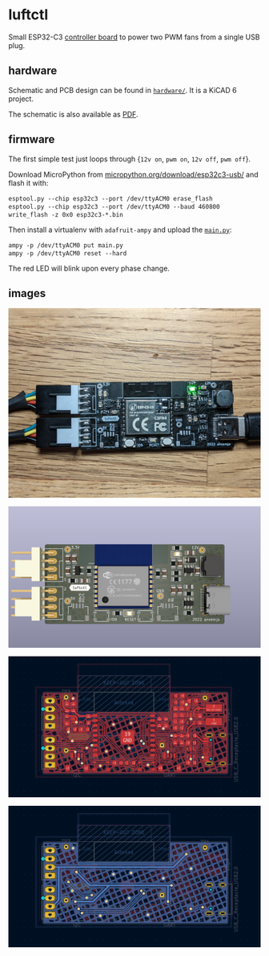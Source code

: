 # luftctl

Small ESP32-C3 [controller board](schematic.pdf) to power two PWM fans from a single USB plug.

## hardware

Schematic and PCB design can be found in [`hardware/`](hardware/). It is a KiCAD 6 project.

The schematic is also available as [PDF](schematic.pdf).

## firmware

The first simple test just loops through {`12v on`, `pwm on`, `12v off`, `pwm off`}.

Download MicroPython from [micropython.org/download/esp32c3-usb/](https://micropython.org/download/esp32c3-usb/) and flash it with:

```
esptool.py --chip esp32c3 --port /dev/ttyACM0 erase_flash
esptool.py --chip esp32c3 --port /dev/ttyACM0 --baud 460800 write_flash -z 0x0 esp32c3-*.bin
```

Then install a virtualenv with `adafruit-ampy` and upload the [`main.py`](main.py):

```
ampy -p /dev/ttyACM0 put main.py
ampy -p /dev/ttyACM0 reset --hard
```

The red LED will blink upon every phase change.

## images

![](images/PXL_20220126_231914811.jpg)

![](images/pcb-render.png)

![](images/pcb-front.png)

![](images/pcb-back.png)
